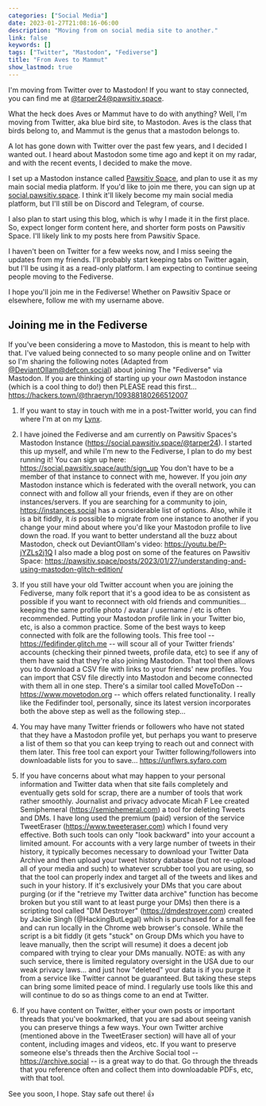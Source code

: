 ```yaml
---
categories: ["Social Media"]
date: 2023-01-27T21:08:16-06:00
description: "Moving from on social media site to another."
link: false
keywords: []
tags: ["Twitter", "Mastodon", "Fediverse"]
title: "From Aves to Mammut"
show_lastmod: true
---
```


I'm moving from Twitter over to Mastodon! If you want to stay connected, you can find me at [@tarper24@pawsitiv.space](https://social.pawsitiv.space/@tarper24).

What the heck does Aves or Mammut have to do with anything?
Well, I'm moving from Twitter, aka blue bird site, to Mastodon.
Aves is the class that birds belong to, and Mammut is the genus that a mastodon belongs to.

<!--more-->

A lot has gone down with Twitter over the past few years, and I decided I wanted out.
I heard about Mastodon some time ago and kept it on my radar, and with the recent events, I decided to make the move.

I set up a Mastodon instance called [Pawsitiv Space](https://pawsitiv.space), and plan to use it as my main social media platform.
If you'd like to join me there, you can sign up at [social.pawsitiv.space](https://social.pawsitiv.space).
I think it'll likely become my main social media platform, but I'll still be on Discord and Telegram, of course.

I also plan to start using this blog, which is why I made it in the first place.
So, expect longer form content here, and shorter form posts on Pawsitiv Space.
I'll likely link to my posts here from Pawsitiv Space.

I haven't been on Twitter for a few weeks now, and I miss seeing the updates from my friends.
I'll probably start keeping tabs on Twitter again, but I'll be using it as a read-only platform.
I am expecting to continue seeing people moving to the Fediverse.

I hope you'll join me in the Fediverse!
Whether on Pawsitiv Space or elsewhere, follow me with my username above.

## Joining me in the Fediverse

If you've been considering a move to Mastodon, this is meant to help with that.
I've valued being connected to so many people online and on Twitter so I'm sharing the following notes (Adapted from [@DeviantOllam@defcon.social](https://defcon.social/@DeviantOllam)) about joining The "Fediverse" via Mastodon.
If you are thinking of starting up your *own* Mastodon instance (which is a cool thing to do!) then PLEASE read this first...
https://hackers.town/@thraeryn/109388180266512007

1. If you want to stay in touch with me in a post-Twitter world, you can find where I'm at on my [Lynx](https://t24.co).

2. I have joined the Fediverse and am currently on Pawsitiv Spaces's Mastodon Instance (https://social.pawsitiv.space/@tarper24).
   I started this up myself, and while I'm new to the Fediverse, I plan to do my best running it!
   You can sign up here: https://social.pawsitiv.space/auth/sign_up
   You don't have to be a member of that instance to connect with me, however.
   If you join *any* Mastodon instance which is federated with the overall network, you can connect with and follow all your friends, even if they are on other instances/servers.
   If you are searching for a community to join, https://instances.social has a considerable list of options.
   Also, while it is a bit fiddly, it *is* possible to migrate from one instance to another if you change your mind about where you'd like your Mastodon profile to live down the road.
   If you want to better understand all the buzz about Mastodon, check out DeviantOllam's video: https://youtu.be/P-jYZLs2j1Q
   I also made a blog post on some of the features on Pawsitiv Space: https://pawsitiv.space/posts/2023/01/27/understanding-and-using-mastodon-glitch-edition/

3. If you still have your old Twitter account when you are joining the Fediverse, many folk report that it's a good idea to be as consistent as possible if you want to reconnect with old friends and communities... keeping the same profile photo / avatar / username / etc is often recommended.
   Putting your Mastodon profile link in your Twitter bio, etc, is also a common practice.
   Some of the best ways to keep connected with folk are the following tools.
   This free tool -- https://fedifinder.glitch.me -- will scour all of your Twitter friends' accounts (checking their pinned tweets, profile data, etc) to see if any of them have said that they're also joining Mastodon.
   That tool then allows you to download a CSV file with links to your friends' new profiles.  You can import that CSV file directly into Mastodon and become connected with them all in one step.
   There's a similar tool called MoveToDon -- https://www.movetodon.org -- which offers related functionality.
   I really like the Fedifinder tool, personally, since its latest version incorporates both the above step as well as the following step...

4. You may have many Twitter friends or followers who have not stated that they have a Mastodon profile yet, but perhaps you want to preserve a list of them so that you can keep trying to reach out and connect with them later.
   This free tool can export your Twitter following/followers into downloadable lists for you to save... https://unflwrs.syfaro.com

5. If you have concerns about what may happen to your personal information and Twitter data when that site fails completely and eventually gets sold for scrap, there are a number of tools that work rather smoothly.
   Journalist and privacy advocate Micah F Lee created Semiphemeral (https://semiphemeral.com) a tool for deleting Tweets and DMs.
   I have long used the premium (paid) version of the service TweetEraser (https://www.tweeteraser.com) which I found very effective.
   Both such tools can only "look backward" into your account a limited amount.
   For accounts with a very large number of tweets in their history, it typically becomes necessary to download your Twitter Data Archive and then upload your tweet history database (but not re-upload all of your media and such) to whatever scrubber tool you are using, so that the tool can properly index and target all of the tweets and likes and such in your history.
   If it's exclusively your DMs that you care about purging (or if the "retrieve my Twitter data archive" function has become broken but you still want to at least purge your DMs) then there is a scripting tool called "DM Destroyer" (https://dmdestroyer.com) created by Jackie Singh (@HackingButLegal) which is purchased for a small fee and can run locally in the Chrome web browser's console.
   While the script is a bit fiddly (it gets "stuck" on Group DMs which you have to leave manually, then the script will resume) it does a decent job compared with trying to clear your DMs manually.
   NOTE: as with any such service, there is limited regulatory oversight in the USA due to our weak privacy laws... and just how "deleted" your data is if you purge it from a service like Twitter cannot be guaranteed.
   But taking these steps can bring some limited peace of mind.  I regularly use tools like this and will continue to do so as things come to an end at Twitter.

6. If you have content on Twitter, either your own posts or important threads that you've bookmarked, that you are sad about seeing vanish you can preserve things a few ways.
   Your own Twitter archive (mentioned above in the TweetEraser section) will have all of your content, including images and videos, etc.
   If you want to preserve someone else's threads then the Archive Social tool -- https://archive.social -- is a great way to do that.
   Go through the threads that you reference often and collect them into downloadable PDFs, etc, with that tool.

See you soon, I hope.
Stay safe out there!
:thumbsup:

